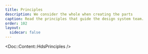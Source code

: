 ```yaml
---
title: Principles
description: We consider the whole when creating the parts
caption: Read the principles that guide the design system team.
order: 102
layout:
  sidecar: false
---
```


<!-- TO EDIT THESE PRINCIPLES LOOK AT THE COMPONENT IN `website/app/components/doc/content/hds-principles/index.js` -->
<Doc::Content::HdsPrinciples />